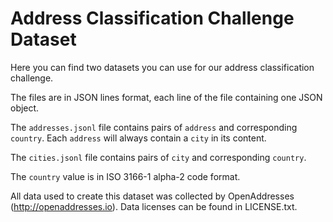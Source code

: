 # Address Classification Challenge Dataset

Here you can find two datasets you can use for our address classification challenge.

The files are in JSON lines format, each line of the file containing one JSON object.

The `addresses.jsonl` file contains pairs of `address` and corresponding `country`. Each `address` will always contain a `city` in its content.

The `cities.jsonl` file contains pairs of `city` and corresponding `country`.

The `country` value is in ISO 3166-1 alpha-2 code format.

All data used to create this dataset was collected by OpenAddresses (http://openaddresses.io).
Data licenses can be found in LICENSE.txt.